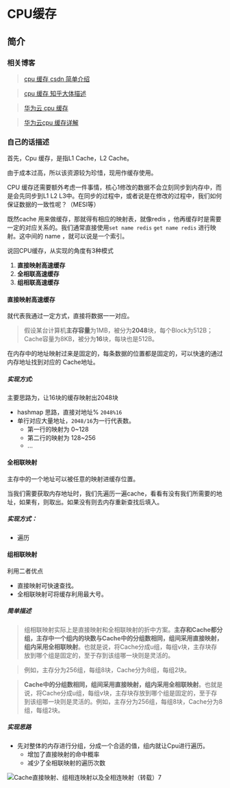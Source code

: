 # CPU缓存

## 简介

### 相关博客

> [cpu 缓存 csdn 简单介绍](https://blog.csdn.net/dongyanxia1000/article/details/53392315)

> [cpu 缓存 知乎大体描述](https://zhuanlan.zhihu.com/p/37749443)

> [华为云 cpu 缓存 ](https://www.huaweicloud.com/zhishi/arc-9558555.html)

> [华为云cpu 缓存详解](https://www.huaweicloud.com/articles/153d815452a348f8da988d6dca37b9a2.html)

### 自己的话描述

首先，Cpu 缓存，是指L1 Cache，L2 Cache。

由于成本过高，所以该资源较为珍惜，现用作缓存使用。

CPU 缓存还需要额外考虑一件事情，核心1修改的数据不会立刻同步到内存中，而是会先同步到L1 L2 L3中。在同步的过程中，或者说是在修改的过程中，我们如何保证数据的一致性呢？（MESI等）



既然cache 用来做缓存，那就得有相应的映射表，就像redis ，他再缓存时是需要一定的对应关系的。我们通常直接使用`set name redis` `get name redis` 进行映射。这中间的 name ，就可以说是一个索引。



说回CPU缓存，从实现的角度有3种模式

1. **直接映射高速缓存**
2. **全相联高速缓存**
3. **组相联高速缓存**



#### 直接映射高速缓存

就代表我通过一定方式，直接将数据一一对应。



> 假设某台计算机**主存容量**为1MB，被分为**2048**块，每个Block为512B；Cache容量为8KB，被分为**16**块，每块也是512B。



在内存中的地址映射过来是固定的，每条数据的位置都是固定的，可以快速的通过内存地址找到对应的 Cache地址。



##### 实现方式:

主要思路为，让16块的缓存映射出2048块

- hashmap 思路，直接对地址% `2048%16`
- 单行对应大量地址，`2048/16`为一行代表数。
  - 第一行的映射为 0~128
  - 第二行的映射为 128~256
  - ...



#### 全相联映射

主存中的一个地址可以被任意的映射进缓存位置。



当我们需要获取内存地址时，我们先遍历一遍cache，看看有没有我们所需要的地址，如果有，则取出。如果没有则去内存重新查找后填入。



##### 实现方式：

- 遍历



#### 组相联映射

利用二者优点

- 直接映射可快速查找。
- 全相联映射可将缓存利用最大号。

##### 简单描述

>  组相联映射实际上是直接映射和全相联映射的折中方案。**主存和Cache都分组，主存中一个组内的块数与Cache中的分组数相同，组间采用直接映射，组内采用全相联映射**。也就是说，将Cache分成u组，每组v块，主存块存放到哪个组是固定的，至于存到该组哪一块则是灵活的。

> 例如，主存分为256组，每组8块，Cache分为8组，每组2块。

>  **Cache中的分组数相同，组间采用直接映射，组内采用全相联映射**。也就是说，将Cache分成u组，每组v块，主存块存放到哪个组是固定的，至于存到该组哪一块则是灵活的。例如，主存分为256组，每组8块，Cache分为8组，每组2块。

##### 实现思路

- 先对整体的内存进行分组，分成一个合适的值，组内就让Cpu进行遍历。
  - 增加了直接映射的命中概率
  - 减少了全相联映射的遍历次数

![Cache直接映射、组相连映射以及全相连映射（转载）7](490550cf4c2945a2aa49b87f3052ac371603441956721)
